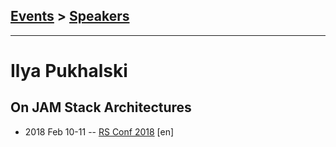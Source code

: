 ## [Events](../README.md) > [Speakers](../speakers.md)
---

# Ilya Pukhalski

## On JAM Stack Architectures
- 2018 Feb 10-11 -- [RS Conf 2018](https://youtu.be/s-v3WkIyUck) [en]   
